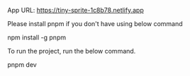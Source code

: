 App URL: https://tiny-sprite-1c8b78.netlify.app

Please install pnpm if you don't have using below command

npm install -g pnpm

To run the project, run the below command.

pnpm dev
